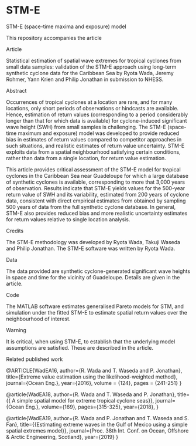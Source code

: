 # STM-E
STM-E (space-time maxima and exposure) model

This repository accompanies the article

Article

Statistical estimation of spatial wave extremes for tropical cyclones from small data samples: 
validation of the STM-E approach using long-term synthetic cyclone data for the Caribbean Sea
by
Ryota Wada, Jeremy Rohmer, Yann Krien and Philip Jonathan
in submission to NHESS.

Abstract

Occurrences of tropical cyclones at a location are rare, and for many locations, only short periods of observations or hindcasts are available. Hence, estimation of return values (corresponding to a period considerably longer than that for which data is available) for cyclone-induced significant wave height (SWH) from small samples is challenging. The STM-E (space-time maximum and exposure) model was developed to provide reduced bias in estimates of return values compared to competitor approaches in such situations, and realistic estimates of return value uncertainty. STM-E exploits data from a spatial neighbourhood satisfying certain conditions, rather than data from a single location, for return value estimation.

This article provides critical assessment of the STM-E model for tropical cyclones in the Caribbean Sea near Guadeloupe for which a large database of synthetic cyclones is available, corresponding to more that 3,000 years of observation. Results indicate that STM-E yields values for the 500-year return value of SWH and its variability, estimated from 200 years of cyclone data, consistent with direct empirical estimates from obtained by sampling 500 years of data from the full synthetic cyclone database. In general, STM-E also provides reduced bias and more realistic uncertainty estimates for return values relative to single location analysis.

Credits

The STM-E methodology was developed by Ryota Wada, Takuji Waseda and Philip Jonathan. The STM-E software was written by Ryota Wada.

Data

The data provided are synthetic cyclone-generated significant wave heights in space and time for the vicinity of Guadeloupe. Details are given in the article.

Code

The MATLAB software estimates generalised Pareto models for STM, and simulation under the fitted STM-E to estimate spatial return values over the neighbourhood of interest.

Warning

It is critical, when using STM-E, to establish that the underlying model assumptions are satisfied. These are described in the article.

Related published work

@ARTICLE{WadEA16,
author={R. Wada and T. Waseda and P. Jonathan},
title={Extreme value estimation using the likelihood-weighted method},
journal={Ocean Eng.},
year={2016},
volume = {124},
pages = {241-251}
}

@article{WadEA18,
	author={R. Wada and T. Waseda and P. Jonathan},
	title={{ A simple spatial model for extreme tropical cyclone seas}},
	journal={Ocean Eng.},
	volume={169},
	pages={315-325},
	year={2018},
}

@article{WadEA19,
	author={R. Wada and P. Jonathan and T. Waseda and S. Fan},
	title={{Estimating extreme waves in the Gulf of Mexico using a simple spatial extremes model}},
	journal={Proc. 38th Int. Conf. on Ocean, Offshore \& Arctic Engineering, Scotland},
	year={2019}
}
